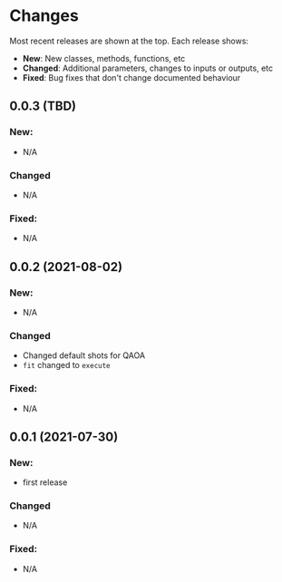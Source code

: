 # Changes

Most recent releases are shown at the top. Each release shows:

- **New**: New classes, methods, functions, etc
- **Changed**: Additional parameters, changes to inputs or outputs, etc
- **Fixed**: Bug fixes that don't change documented behaviour

## 0.0.3 (TBD)

### New:
- N/A

### Changed
- N/A

### Fixed:
- N/A


## 0.0.2 (2021-08-02)

### New:
- N/A

### Changed
- Changed default shots for QAOA
- `fit` changed to `execute`

### Fixed:
- N/A

## 0.0.1 (2021-07-30)

### New:
- first release

### Changed
- N/A

### Fixed:
- N/A
